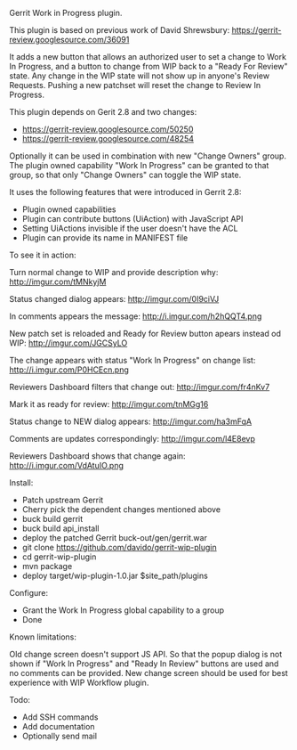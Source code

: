 Gerrit Work in Progress plugin.

This plugin is based on previous work of David Shrewsbury:
https://gerrit-review.googlesource.com/36091

It adds a new button that allows an authorized user to set a
change to Work In Progress, and a button to change from WIP back
to a "Ready For Review" state. Any change in the WIP state will not
show up in anyone's Review Requests. Pushing a new patchset will
reset the change to Review In Progress.

This plugin depends on Gerit 2.8 and two changes:

* https://gerrit-review.googlesource.com/50250
* https://gerrit-review.googlesource.com/48254

Optionally it can be used in combination with new "Change Owners"
group. The plugin owned capability "Work In Progress" can be granted
to that group, so that only "Change Owners" can toggle the WIP state.

It uses the following features that were introduced in Gerrit 2.8:

* Plugin owned capabilities
* Plugin can contribute buttons (UiAction) with JavaScript API
* Setting UiActions invisible if the user doesn't have the ACL
* Plugin can provide its name in MANIFEST file

To see it in action:

Turn normal change to WIP and provide description why:
http://imgur.com/tMNkyjM

Status changed dialog appears:
http://imgur.com/0I9ciVJ

In comments appears the message:
http://i.imgur.com/h2hQQT4.png

New patch set is reloaded and Ready for Review button apears instead od WIP:
http://imgur.com/JGCSyLO

The change appears with status "Work In Progress" on change list:
http://i.imgur.com/P0HCEcn.png

Reviewers Dashboard filters that change out:
http://imgur.com/fr4nKv7

Mark it as ready for review:
http://imgur.com/tnMGg16

Status change to NEW dialog appears:
http://imgur.com/ha3mFqA

Comments are updates correspondingly:
http://imgur.com/l4E8evp

Reviewers Dashboard shows that change again:
http://i.imgur.com/VdAtuIO.png

Install:

* Patch upstream Gerrit
* Cherry pick the dependent changes mentioned above
* buck build gerrit
* buck build api_install
* deploy the patched Gerrit buck-out/gen/gerrit.war
* git clone https://github.com/davido/gerrit-wip-plugin
* cd gerrit-wip-plugin
* mvn package
* deploy target/wip-plugin-1.0.jar $site_path/plugins

Configure:

* Grant the Work In Progress global capability to a group
* Done

Known limitations:

Old change screen doesn't support JS API. So that the popup dialog is not shown
if "Work In Progress" and "Ready In Review" buttons are used and no comments
can be provided. New change screen should be used for best experience with
WIP Workflow plugin.

Todo:

* Add SSH commands
* Add documentation
* Optionally send mail
